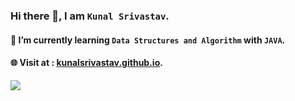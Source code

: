 ### Hi there 👋, I am `Kunal Srivastav`.
#### 🌱 I’m currently learning `Data Structures and Algorithm` with `JAVA`.
#### 🌐 Visit at : [kunalsrivastav.github.io](https://kunalsrivastav.github.io/).

<img src="https://github-readme-stats.vercel.app/api?username=kunalsrivastav&&show_icons=true&title_color=FFFF00&icon_color=FF000&text_color=daf7dc&bg_color=151515" />

<!--
**kunalsrivastav/kunalsrivastav** is a ✨ _special_ ✨ repository because its `README.md` (this file) appears on your GitHub profile.

Here are some ideas to get you started:

- 🔭 I’m currently working on ...
- 🌱 I’m currently learning ...
- 👯 I’m looking to collaborate on ...
- 🤔 I’m looking for help with ...
- 💬 Ask me about ...
- 📫 How to reach me: ...
- 😄 Pronouns: ...
- ⚡ Fun fact: ...
-->
